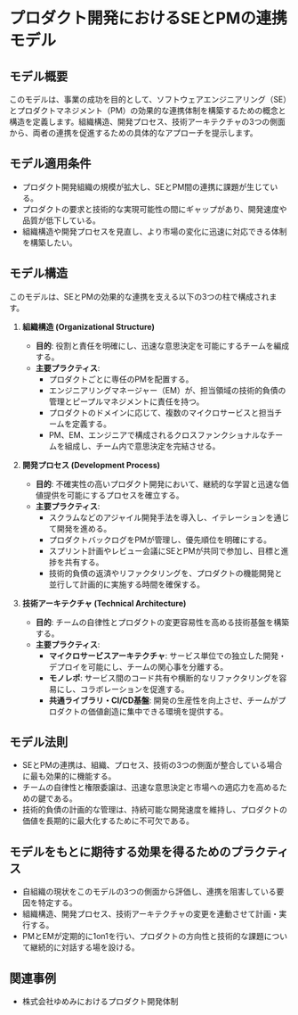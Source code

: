 # プロダクト開発におけるSEとPMの連携モデル

## モデル概要
このモデルは、事業の成功を目的として、ソフトウェアエンジニアリング（SE）とプロダクトマネジメント（PM）の効果的な連携体制を構築するための概念と構造を定義します。組織構造、開発プロセス、技術アーキテクチャの3つの側面から、両者の連携を促進するための具体的なアプローチを提示します。

## モデル適用条件
- プロダクト開発組織の規模が拡大し、SEとPM間の連携に課題が生じている。
- プロダクトの要求と技術的な実現可能性の間にギャップがあり、開発速度や品質が低下している。
- 組織構造や開発プロセスを見直し、より市場の変化に迅速に対応できる体制を構築したい。

## モデル構造
このモデルは、SEとPMの効果的な連携を支える以下の3つの柱で構成されます。

1.  **組織構造 (Organizational Structure)**
    - **目的**: 役割と責任を明確にし、迅速な意思決定を可能にするチームを編成する。
    - **主要プラクティス**:
        - プロダクトごとに専任のPMを配置する。
        - エンジニアリングマネージャー（EM）が、担当領域の技術的負債の管理とピープルマネジメントに責任を持つ。
        - プロダクトのドメインに応じて、複数のマイクロサービスと担当チームを定義する。
        - PM、EM、エンジニアで構成されるクロスファンクショナルなチームを組成し、チーム内で意思決定を完結させる。

2.  **開発プロセス (Development Process)**
    - **目的**: 不確実性の高いプロダクト開発において、継続的な学習と迅速な価値提供を可能にするプロセスを確立する。
    - **主要プラクティス**:
        - スクラムなどのアジャイル開発手法を導入し、イテレーションを通じて開発を進める。
        - プロダクトバックログをPMが管理し、優先順位を明確にする。
        - スプリント計画やレビュー会議にSEとPMが共同で参加し、目標と進捗を共有する。
        - 技術的負債の返済やリファクタリングを、プロダクトの機能開発と並行して計画的に実施する時間を確保する。

3.  **技術アーキテクチャ (Technical Architecture)**
    - **目的**: チームの自律性とプロダクトの変更容易性を高める技術基盤を構築する。
    - **主要プラクティス**:
        - **マイクロサービスアーキテクチャ**: サービス単位での独立した開発・デプロイを可能にし、チームの関心事を分離する。
        - **モノレポ**: サービス間のコード共有や横断的なリファクタリングを容易にし、コラボレーションを促進する。
        - **共通ライブラリ・CI/CD基盤**: 開発の生産性を向上させ、チームがプロダクトの価値創造に集中できる環境を提供する。

## モデル法則
- SEとPMの連携は、組織、プロセス、技術の3つの側面が整合している場合に最も効果的に機能する。
- チームの自律性と権限委譲は、迅速な意思決定と市場への適応力を高めるための鍵である。
- 技術的負債の計画的な管理は、持続可能な開発速度を維持し、プロダクトの価値を長期的に最大化するために不可欠である。

## モデルをもとに期待する効果を得るためのプラクティス
- 自組織の現状をこのモデルの3つの側面から評価し、連携を阻害している要因を特定する。
- 組織構造、開発プロセス、技術アーキテクチャの変更を連動させて計画・実行する。
- PMとEMが定期的に1on1を行い、プロダクトの方向性と技術的な課題について継続的に対話する場を設ける。

## 関連事例
- 株式会社ゆめみにおけるプロダクト開発体制
